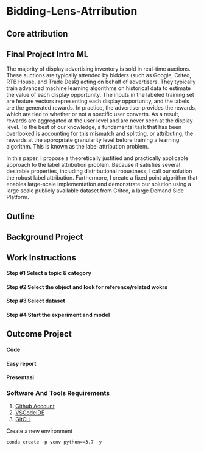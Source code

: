 # Bidding-Lens-Atrribution

## Core attribution

## Final Project Intro ML
The majority of display advertising inventory is sold in real-time auctions. These auctions are typically attended by bidders (such as Google, Criteo, RTB House, and Trade Desk) acting on behalf of advertisers. They typically train advanced machine learning algorithms on historical data to estimate the value of each display opportunity. The inputs in the labeled training set are feature vectors representing each display opportunity, and the labels are the generated rewards. In practice, the advertiser provides the rewards, which are tied to whether or not a specific user converts. As a result, rewards are aggregated at the user level and are never seen at the display level. To the best of our knowledge, a fundamental task that has been overlooked is accounting for this mismatch and splitting, or attributing, the rewards at the appropriate granularity level before training a learning algorithm. This is known as the label attribution problem.

In this paper, I propose a theoretically justified and practically applicable approach to the label attribution problem. Because it satisfies several desirable properties, including distributional robustness, I call our solution the robust label attribution. Furthermore, I create a fixed point algorithm that enables large-scale implementation and demonstrate our solution using a large scale publicly available dataset from Criteo, a large Demand Side Platform.

## Outline

## Background Project

## Work Instructions
#### Step #1 Select a topic & category
#### Step #2 Select the object and look for reference/related wokrs
#### Step #3 Select dataset
#### Step #4 Start the experiment and model


## Outcome Project
#### Code
#### Easy report 
#### Presentasi

### Software And Tools Requirements

1. [Github Account](https://github.com)
3. [VSCodeIDE](https://code.visualstudio.com/)
4. [GitCLI](https://git-scm.com/book/en/v2/Getting-Started-The-Command-Line)

Create a new environment

```
conda create -p venv python==3.7 -y
```

